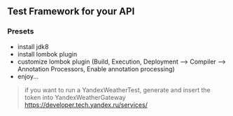 ## Test Framework for your API

### Presets
* install jdk8
* install lombok plugin
* customize lombok plugin (Build, Execution, Deployment --> Compiler --> Annotation Processors, Enable annotation processing)
* enjoy...

>if you want to run a YandexWeatherTest, generate and insert the token into YandexWeatherGateway https://developer.tech.yandex.ru/services/
